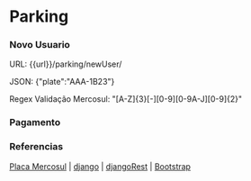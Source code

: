 # Parking

### Novo Usuario
URL: {{url}}/parking/newUser/

JSON: {"plate":"AAA-1B23"}

Regex Validação Mercosul: "[A-Z]{3}[-][0-9][0-9A-J][0-9]{2}"

### Pagamento

### Referencias
[Placa Mercosul](https://carbig.com/dicas/entenda-novas-placas-padrao-mercosul) | 
[django](https://www.djangoproject.com/) | 
[djangoRest](https://www.django-rest-framework.org/) |
[Bootstrap](https://getbootstrap.com/)